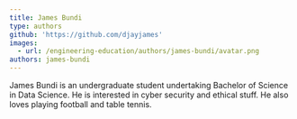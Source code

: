 ```yaml
---
title: James Bundi
type: authors
github: 'https://github.com/djayjames'
images:
  - url: /engineering-education/authors/james-bundi/avatar.png
authors: james-bundi
---
```

James Bundi is an undergraduate student undertaking Bachelor of Science in Data Science. He is interested in cyber security and ethical stuff. He also loves playing football and table tennis.
